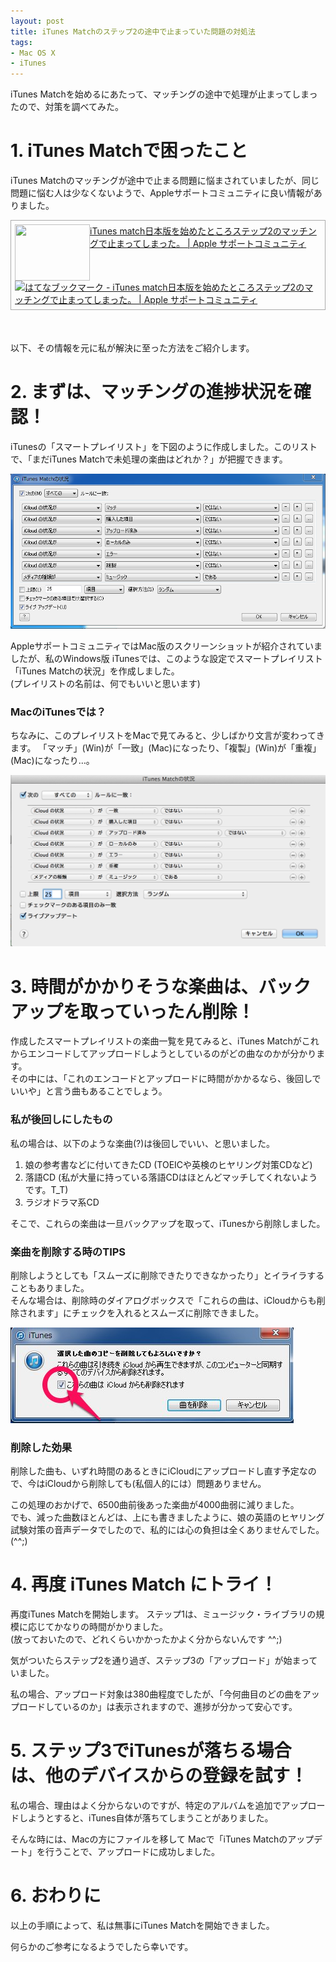 ```yaml
---
layout: post
title: iTunes Matchのステップ2の途中で止まっていた問題の対処法
tags:
- Mac OS X
- iTunes
---
```


iTunes Matchを始めるにあたって、マッチングの途中で処理が止まってしまったので、対策を調べてみた。

# 1. iTunes Matchで困ったこと

iTunes Matchのマッチングが途中で止まる問題に悩まされていましたが、同じ問題に悩む人は少なくないようで、Appleサポートコミュニティに良い情報がありました。

<div class="sharelink" style="padding: 6px; border: 1px solid #aaaaaa;  margin: 0px 0px 50px;"><a href="https://discussionsjapan.apple.com/thread/10147682" title="iTunes match日本版を始めたところステップ2のマッチングで止まってしまった。 | Apple サポートコミュニティ" target="_blank"><img src="http://capture.heartrails.com/120x90/shadow?https://discussionsjapan.apple.com/thread/10147682" width="120" height="90" style="float: left;"></a><a href="https://discussionsjapan.apple.com/thread/10147682" title="iTunes match日本版を始めたところステップ2のマッチングで止まってしまった。 | Apple サポートコミュニティ" target="_blank">iTunes match日本版を始めたところステップ2のマッチングで止まってしまった。 | Apple サポートコミュニティ</a><a href="http://b.hatena.ne.jp/entry/https://discussionsjapan.apple.com/thread/10147682"><img src="http://b.hatena.ne.jp/entry/image/https://discussionsjapan.apple.com/thread/10147682" alt="はてなブックマーク - iTunes match日本版を始めたところステップ2のマッチングで止まってしまった。 | Apple サポートコミュニティ" title="はてなブックマーク - iTunes match日本版を始めたところステップ2のマッチングで止まってしまった。 | Apple サポートコミュニティ"></a><br style="clear: both;" /></div>

以下、その情報を元に私が解決に至った方法をご紹介します。


# 2. まずは、マッチングの進捗状況を確認！

iTunesの「スマートプレイリスト」を下図のように作成しました。このリストで、「まだiTunes Matchで未処理の楽曲はどれか？」が把握できます。

[![進捗状況確認用のスマートプレイリスト][1]][1]

  [1]: /images/MySmartPlayList_on_iTunesMatch.png

AppleサポートコミュニティではMac版のスクリーンショットが紹介されていましたが、私のWindows版 iTunesでは、このような設定でスマートプレイリスト「iTunes Matchの状況」を作成しました。<br>
(プレイリストの名前は、何でもいいと思います)

### MacのiTunesでは？

ちなみに、このプレイリストをMacで見てみると、少しばかり文言が変わってきます。
「マッチ」(Win)が「一致」(Mac)になったり、「複製」(Win)が「重複」(Mac)になったり…。

[![同じプレイリストを、Macで見た場合][2]][2]

  [2]: /images/iTunesSmartList_on_Mac.png


# 3. 時間がかかりそうな楽曲は、バックアップを取っていったん削除！

作成したスマートプレイリストの楽曲一覧を見てみると、iTunes Matchがこれからエンコードしてアップロードしようとしているのがどの曲なのかが分かります。<br>
その中には、「これのエンコードとアップロードに時間がかかるなら、後回しでいいや」と言う曲もあることでしょう。

### 私が後回しにしたもの

私の場合は、以下のような楽曲(?)は後回しでいい、と思いました。

1. 娘の参考書などに付いてきたCD (TOEICや英検のヒヤリング対策CDなど)
2. 落語CD (私が大量に持っている落語CDはほとんどマッチしてくれないようです。T_T)
3. ラジオドラマ系CD

そこで、これらの楽曲は一旦バックアップを取って、iTunesから削除しました。

### 楽曲を削除する時のTIPS

削除しようとしても「スムーズに削除できたりできなかったり」とイライラすることもありました。<br>
そんな場合は、削除時のダイアログボックスで「これらの曲は、iCloudからも削除されます」にチェックを入れるとスムーズに削除できました。

[![楽曲削除時の確認ダイアログ][3]][3]

  [3]: /images/DeleteConfirm_on_iTunes.png

### 削除した効果

削除した曲も、いずれ時間のあるときにiCloudにアップロードし直す予定なので、今はiCloudから削除しても(私個人的には）問題ありません。

この処理のおかげで、6500曲前後あった楽曲が4000曲弱に減りました。<br>
でも、減った曲数ほとんどは、上にも書きましたように、娘の英語のヒヤリング試験対策の音声データでしたので、私的には心の負担は全くありませんでした。(^^;)

# 4. 再度 iTunes Match にトライ！

再度iTunes Matchを開始します。
ステップ1は、ミュージック・ライブラリの規模に応じてかなりの時間がかりました。<br>
(放っておいたので、どれくらいかかったかよく分からないんです ^^;)

気がついたらステップ2を通り過ぎ、ステップ3の「アップロード」が始まっていました。

私の場合、アップロード対象は380曲程度でしたが、「今何曲目のどの曲をアップロードしているのか」は表示されますので、進捗が分かって安心です。


# 5. ステップ3でiTunesが落ちる場合は、他のデバイスからの登録を試す！

私の場合、理由はよく分からないのですが、特定のアルバムを追加でアップロードしようとすると、iTunes自体が落ちてしまうことがありました。

そんな時には、Macの方にファイルを移して Macで「iTunes Matchのアップデート」を行うことで、アップロードに成功しました。


# 6. おわりに

以上の手順によって、私は無事にiTunes Matchを開始できました。

何らかのご参考になるようでしたら幸いです。